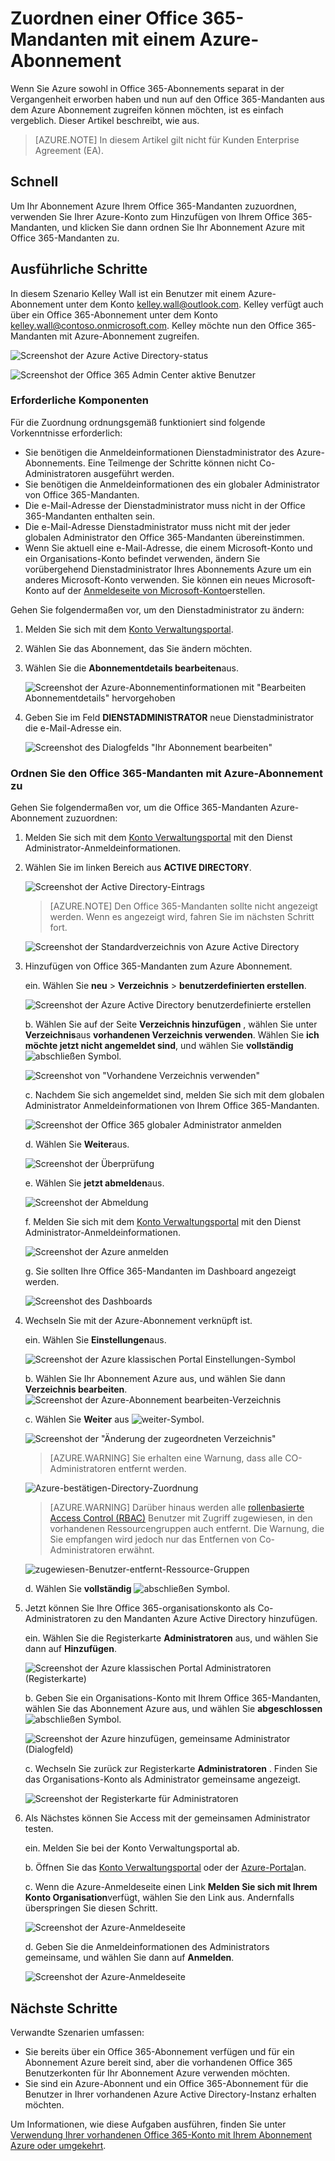 <properties
    pageTitle="Verwenden einer Office 365-Mandanten mit einem Azure-Abonnement | Microsoft Azure"
    description="Erfahren Sie, wie ein Office 365-Verzeichnis (Mandant) hinzufügen zu einem Abonnement Azure, um die Zuordnung zu erstellen."
    services=""
    documentationCenter=""
    authors="JiangChen79"
    manager="mbaldwin"
    editor=""
    tags="billing,top-support-issue"/>

<tags
    ms.service="billing"
    ms.workload="na"
    ms.tgt_pltfrm="ibiza"
    ms.devlang="na"
    ms.topic="article"
    ms.date="09/16/2016"
    ms.author="cjiang"/>

# <a name="associate-an-office-365-tenant-with-an-azure-subscription"></a>Zuordnen einer Office 365-Mandanten mit einem Azure-Abonnement
Wenn Sie Azure sowohl in Office 365-Abonnements separat in der Vergangenheit erworben haben und nun auf den Office 365-Mandanten aus dem Azure Abonnement zugreifen können möchten, ist es einfach vergeblich. Dieser Artikel beschreibt, wie aus.

> [AZURE.NOTE] In diesem Artikel gilt nicht für Kunden Enterprise Agreement (EA).

## <a name="quick-guidance"></a>Schnell
Um Ihr Abonnement Azure Ihrem Office 365-Mandanten zuzuordnen, verwenden Sie Ihrer Azure-Konto zum Hinzufügen von Ihrem Office 365-Mandanten, und klicken Sie dann ordnen Sie Ihr Abonnement Azure mit Office 365-Mandanten zu.

## <a name="detailed-steps"></a>Ausführliche Schritte
In diesem Szenario Kelley Wall ist ein Benutzer mit einem Azure-Abonnement unter dem Konto kelley.wall@outlook.com. Kelley verfügt auch über ein Office 365-Abonnement unter dem Konto kelley.wall@contoso.onmicrosoft.com. Kelley möchte nun den Office 365-Mandanten mit Azure-Abonnement zugreifen.

![Screenshot der Azure Active Directory-status](./media/billing-add-office-365-tenant-to-azure-subscription/s31_msa-aad-status.png)

![Screenshot der Office 365 Admin Center aktive Benutzer](./media/billing-add-office-365-tenant-to-azure-subscription/s32_office-365-user.png)

### <a name="prerequisites"></a>Erforderliche Komponenten
Für die Zuordnung ordnungsgemäß funktioniert sind folgende Vorkenntnisse erforderlich:

- Sie benötigen die Anmeldeinformationen Dienstadministrator des Azure-Abonnements. Eine Teilmenge der Schritte können nicht Co-Administratoren ausgeführt werden.
- Sie benötigen die Anmeldeinformationen des ein globaler Administrator von Office 365-Mandanten.
- Die e-Mail-Adresse der Dienstadministrator muss nicht in der Office 365-Mandanten enthalten sein.
- Die e-Mail-Adresse Dienstadministrator muss nicht mit der jeder globalen Administrator den Office 365-Mandanten übereinstimmen.
- Wenn Sie aktuell eine e-Mail-Adresse, die einem Microsoft-Konto und ein Organisations-Konto befindet verwenden, ändern Sie vorübergehend Dienstadministrator Ihres Abonnements Azure um ein anderes Microsoft-Konto verwenden. Sie können ein neues Microsoft-Konto auf der [Anmeldeseite von Microsoft-Konto](https://signup.live.com/)erstellen.


Gehen Sie folgendermaßen vor, um den Dienstadministrator zu ändern:

1. Melden Sie sich mit dem [Konto Verwaltungsportal](https://account.windowsazure.com/subscriptions).
2. Wählen Sie das Abonnement, das Sie ändern möchten.
3. Wählen Sie die **Abonnementdetails bearbeiten**aus.

    ![Screenshot der Azure-Abonnementinformationen mit "Bearbeiten Abonnementdetails" hervorgehoben](./media/billing-add-office-365-tenant-to-azure-subscription/s33_azure-edit-subscription-details.png)

4. Geben Sie im Feld **DIENSTADMINISTRATOR** neue Dienstadministrator die e-Mail-Adresse ein.

    ![Screenshot des Dialogfelds "Ihr Abonnement bearbeiten"](./media/billing-add-office-365-tenant-to-azure-subscription/s34_change-subscription-service-admin.png)

### <a name="associate-the-office-365-tenant-with-the-azure-subscription"></a>Ordnen Sie den Office 365-Mandanten mit Azure-Abonnement zu
Gehen Sie folgendermaßen vor, um die Office 365-Mandanten Azure-Abonnement zuzuordnen:

1.  Melden Sie sich mit dem [Konto Verwaltungsportal](https://account.windowsazure.com/subscriptions) mit den Dienst Administrator-Anmeldeinformationen.
2.  Wählen Sie im linken Bereich aus **ACTIVE DIRECTORY**.

    ![Screenshot der Active Directory-Eintrags](./media/billing-add-office-365-tenant-to-azure-subscription/s35-classic-portal-active-directory-entry.png)

    > [AZURE.NOTE] Den Office 365-Mandanten sollte nicht angezeigt werden. Wenn es angezeigt wird, fahren Sie im nächsten Schritt fort.

    ![Screenshot der Standardverzeichnis von Azure Active Directory](./media/billing-add-office-365-tenant-to-azure-subscription/s36-aad-tenant-default.png)

3. Hinzufügen von Office 365-Mandanten zum Azure Abonnement.

    ein. Wählen Sie **neu** > **Verzeichnis** > **benutzerdefinierten erstellen**.

    ![Screenshot der Azure Active Directory benutzerdefinierte erstellen](./media/billing-add-office-365-tenant-to-azure-subscription/s37-aad-custom-create.png)

    b. Wählen Sie auf der Seite **Verzeichnis hinzufügen** , wählen Sie unter **Verzeichnis**aus **vorhandenen Verzeichnis verwenden**. Wählen Sie **ich möchte jetzt nicht angemeldet sind**, und wählen Sie **vollständig** ![abschließen Symbol](./media/billing-add-office-365-tenant-to-azure-subscription/s38_complete-icon.png).

    ![Screenshot von "Vorhandene Verzeichnis verwenden"](./media/billing-add-office-365-tenant-to-azure-subscription/s39_add-directory-use-existing.png)

    c. Nachdem Sie sich angemeldet sind, melden Sie sich mit dem globalen Administrator Anmeldeinformationen von Ihrem Office 365-Mandanten.

    ![Screenshot der Office 365 globaler Administrator anmelden](./media/billing-add-office-365-tenant-to-azure-subscription/s310_sign-in-global-admin-office-365.png)

    d. Wählen Sie **Weiter**aus.

    ![Screenshot der Überprüfung](./media/billing-add-office-365-tenant-to-azure-subscription/s311_use-contoso-directory-azure-verify.png)

    e. Wählen Sie **jetzt abmelden**aus.

    ![Screenshot der Abmeldung](./media/billing-add-office-365-tenant-to-azure-subscription/s312_use-contoso-directory-azure-confirm-and-sign-out.png)

    f. Melden Sie sich mit dem [Konto Verwaltungsportal](https://account.windowsazure.com/subscriptions) mit den Dienst Administrator-Anmeldeinformationen.

    ![Screenshot der Azure anmelden](./media/billing-add-office-365-tenant-to-azure-subscription/s313_azure-sign-in-service-admin.png)

    g. Sie sollten Ihre Office 365-Mandanten im Dashboard angezeigt werden.

    ![Screenshot des Dashboards](./media/billing-add-office-365-tenant-to-azure-subscription/s314_office-365-tenant-appear-in-azure.png)

4. Wechseln Sie mit der Azure-Abonnement verknüpft ist.

    ein. Wählen Sie **Einstellungen**aus.

    ![Screenshot der Azure klassischen Portal Einstellungen-Symbol](./media/billing-add-office-365-tenant-to-azure-subscription/s315_azure-classic-portal-settings-icon.png)

    b. Wählen Sie Ihr Abonnement Azure aus, und wählen Sie dann **Verzeichnis bearbeiten**.
    ![Screenshot der Azure-Abonnement bearbeiten-Verzeichnis](./media/billing-add-office-365-tenant-to-azure-subscription/s316_azure-subscription-edit-directory.png)

    c. Wählen Sie **Weiter** aus ![weiter-Symbol](./media/billing-add-office-365-tenant-to-azure-subscription/s317_next-icon.png).

    ![Screenshot der "Änderung der zugeordneten Verzeichnis"](./media/billing-add-office-365-tenant-to-azure-subscription/s318_azure-change-associated-directory.png)

    > [AZURE.WARNING] Sie erhalten eine Warnung, dass alle CO-Administratoren entfernt werden.

    ![Azure-bestätigen-Directory-Zuordnung](./media/billing-add-office-365-tenant-to-azure-subscription/s322_azure-confirm-directory-mapping.png)

    >[AZURE.WARNING] Darüber hinaus werden alle [rollenbasierte Access Control (RBAC)](./active-directory/role-based-access-control-configure.md) Benutzer mit Zugriff zugewiesen, in den vorhandenen Ressourcengruppen auch entfernt. Die Warnung, die Sie empfangen wird jedoch nur das Entfernen von Co-Administratoren erwähnt.

    ![zugewiesen-Benutzer-entfernt-Ressource-Gruppen](./media/billing-add-office-365-tenant-to-azure-subscription/s325_assigned-users-removed-resource-groups.png)

    d. Wählen Sie **vollständig** ![abschließen Symbol](./media/billing-add-office-365-tenant-to-azure-subscription/s38_complete-icon.png).

5. Jetzt können Sie Ihre Office 365-organisationskonto als Co-Administratoren zu den Mandanten Azure Active Directory hinzufügen.

    ein. Wählen Sie die Registerkarte **Administratoren** aus, und wählen Sie dann auf **Hinzufügen**.

    ![Screenshot der Azure klassischen Portal Administratoren (Registerkarte)](./media/billing-add-office-365-tenant-to-azure-subscription/s319_azure-classic-portal-settings-administrators.png)

    b. Geben Sie ein Organisations-Konto mit Ihrem Office 365-Mandanten, wählen Sie das Abonnement Azure aus, und wählen Sie **abgeschlossen** ![abschließen Symbol](./media/billing-add-office-365-tenant-to-azure-subscription/s38_complete-icon.png).

    ![Screenshot der Azure hinzufügen, gemeinsame Administrator (Dialogfeld)](./media/billing-add-office-365-tenant-to-azure-subscription/s320_azure-add-co-administrator.png)

    c. Wechseln Sie zurück zur Registerkarte **Administratoren** . Finden Sie das Organisations-Konto als Administrator gemeinsame angezeigt.

    ![Screenshot der Registerkarte für Administratoren](./media/billing-add-office-365-tenant-to-azure-subscription/s321_azure-co-administrator-added.png)

6. Als Nächstes können Sie Access mit der gemeinsamen Administrator testen.

    ein. Melden Sie bei der Konto Verwaltungsportal ab.

    b. Öffnen Sie das [Konto Verwaltungsportal](https://account.windowsazure.com/subscriptions) oder der [Azure-Portal](https://portal.azure.com/)an.

    c. Wenn die Azure-Anmeldeseite einen Link **Melden Sie sich mit Ihrem Konto Organisation**verfügt, wählen Sie den Link aus. Andernfalls überspringen Sie diesen Schritt.

    ![Screenshot der Azure-Anmeldeseite](./media/billing-add-office-365-tenant-to-azure-subscription/3-sign-in-to-azure.png)

    d. Geben Sie die Anmeldeinformationen des Administrators gemeinsame, und wählen Sie dann auf **Anmelden**.

    ![Screenshot der Azure-Anmeldeseite](./media/billing-add-office-365-tenant-to-azure-subscription/s324_azure-sign-in-with-co-admin.png)

## <a name="next-steps"></a>Nächste Schritte
Verwandte Szenarien umfassen:

- Sie bereits über ein Office 365-Abonnement verfügen und für ein Abonnement Azure bereit sind, aber die vorhandenen Office 365 Benutzerkonten für Ihr Abonnement Azure verwenden möchten.
- Sie sind ein Azure-Abonnent und ein Office 365-Abonnement für die Benutzer in Ihrer vorhandenen Azure Active Directory-Instanz erhalten möchten.

Um Informationen, wie diese Aufgaben ausführen, finden Sie unter [Verwendung Ihrer vorhandenen Office 365-Konto mit Ihrem Abonnement Azure oder umgekehrt](billing-use-existing-office-365-account-azure-subscription.md).
